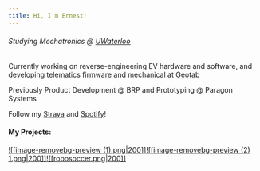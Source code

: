 ```yaml
---
title: Hi, I'm Ernest!
---
```

###### Studying Mechatronics @ [UWaterloo](https://uwaterloo.ca/engineering/)

Currently working on reverse-engineering EV hardware and software, and developing telematics firmware and mechanical at [Geotab](https://www.geotab.com/)

Previously Product Development @ BRP and Prototyping @ Paragon Systems

Follow my [Strava](https://strava.app.link/0cGqWokPRHb) and [Spotify](https://open.spotify.com/user/ernestwang135791?si=eb867f3241e14a72)!
#### My Projects:

[![[image-removebg-preview (1).png|200]]](https://ernestwang.ca/Projects/U-Robotic-Arm/U-Robotic-Arm)[![[image-removebg-preview (2) 1.png|200]]](https://www.ernestwang.ca/Projects/Wheel-legged-Robot)[![[robosoccer.png|200]]](https://www.ernestwang.ca/Projects/Humanoid-@-UW-RoboSoccer)
